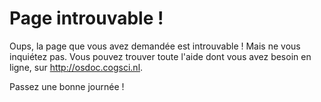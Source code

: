 # Page introuvable !

Oups, la page que vous avez demandée est introuvable ! Mais ne vous inquiétez pas. Vous pouvez trouver toute l'aide dont vous avez besoin en ligne, sur <http://osdoc.cogsci.nl>.

Passez une bonne journée !